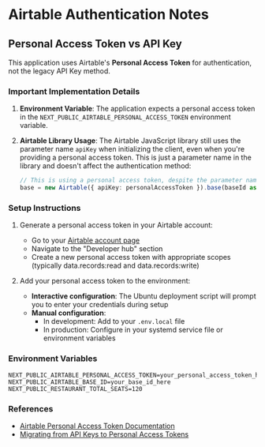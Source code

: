 # Airtable Authentication Notes

## Personal Access Token vs API Key

This application uses Airtable's **Personal Access Token** for authentication, not the legacy API Key method.

### Important Implementation Details

1. **Environment Variable**: The application expects a personal access token in the `NEXT_PUBLIC_AIRTABLE_PERSONAL_ACCESS_TOKEN` environment variable.

2. **Airtable Library Usage**: The Airtable JavaScript library still uses the parameter name `apiKey` when initializing the client, even when you're providing a personal access token. This is just a parameter name in the library and doesn't affect the authentication method:

   ```typescript
   // This is using a personal access token, despite the parameter name being apiKey
   base = new Airtable({ apiKey: personalAccessToken }).base(baseId as string);
   ```

### Setup Instructions

1. Generate a personal access token in your Airtable account:
   - Go to your [Airtable account page](https://airtable.com/account)
   - Navigate to the "Developer hub" section
   - Create a new personal access token with appropriate scopes (typically data.records:read and data.records:write)

2. Add your personal access token to the environment:
   - **Interactive configuration**: The Ubuntu deployment script will prompt you to enter your credentials during setup
   - **Manual configuration**:
     - In development: Add to your `.env.local` file
     - In production: Configure in your systemd service file or environment variables

### Environment Variables

```
NEXT_PUBLIC_AIRTABLE_PERSONAL_ACCESS_TOKEN=your_personal_access_token_here
NEXT_PUBLIC_AIRTABLE_BASE_ID=your_base_id_here
NEXT_PUBLIC_RESTAURANT_TOTAL_SEATS=120
```

### References

- [Airtable Personal Access Token Documentation](https://airtable.com/developers/web/api/personal-access-tokens)
- [Migrating from API Keys to Personal Access Tokens](https://airtable.com/developers/web/api/oauth-reference#personal-access-tokens) 
